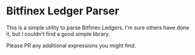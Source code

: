 # Bitfinex Ledger Parser
This is a simple utility to parse Bitfinex Ledgers.  I'm sure others have done
it, but I couldn't find a good simple library.

Please PR any additional expressions you might find.